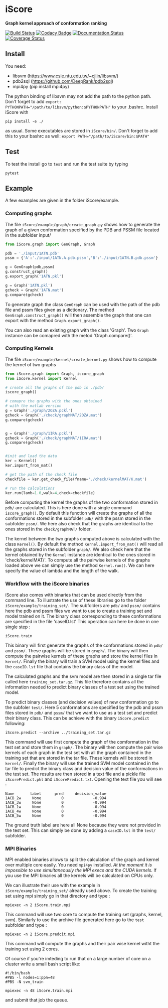 # iScore

**Graph kernel approach of  conformation ranking**


[![Build Status](https://secure.travis-ci.org/DeepRank/iScore.svg?branch=master)](https://travis-ci.org/DeepRank/iScore)
[![Codacy Badge](https://api.codacy.com/project/badge/Grade/9252e59633cf46a7ada0c3c614c175ea)](https://www.codacy.com/app/NicoRenaud/iScore?utm_source=github.com&amp;utm_medium=referral&amp;utm_content=DeepRank/iScore&amp;utm_campaign=Badge_Grade)
[![Documentation Status](https://readthedocs.org/projects/iscoredoc/badge/?version=latest)](http://iscoredoc.readthedocs.io/?badge=latest)
[![Coverage Status](https://coveralls.io/repos/github/DeepRank/iScore/badge.svg?branch=master)](https://coveralls.io/github/DeepRank/iScore?branch=master)

## Install

You need:
  * libsvm  (https://www.csie.ntu.edu.tw/~cjlin/libsvm/)
  * pdb2sql (https://github.com/DeepRank/pdb2sql)
  * mpi4py (pip install mpi4py)

The python binding of libsvm may not add the path to the python path. Don't forget to add `export: PYTHONPATH="/path/to/libsvm/python:$PYTHONPATH"` to your .bashrc. Install iScore with

`pip install -e ./`

as usual. Some executables are stored in `iScore/bin/`. Don't forget to add this to your bashrc as well: `export PATH="/path/to/iScore/bin:$PATH"`

## Test

To test the install go to `test` and run the test suite by typing

```
pytest
```

## Example

A few examples are given in the folder iScore/example.

### Computing graphs

The file `iScore/example/graph/create_graph.py` shows how to generate the graph of a given conformation specified by the PDB and PSSM file located in the subfolder input/

```python
from iScore.graph import GenGraph, Graph

pdb = './input/1ATN.pdb'
pssm = {'A':'./input/1ATN.A.pdb.pssm','B':'./input/1ATN.B.pdb.pssm'}

g = GenGraph(pdb,pssm)
g.construct_graph()
g.export_graph('1ATN.pkl')

g = Graph('1ATN.pkl')
gcheck = Graph('1ATN.mat')
g.compare(gcheck)
```

To generate graph the class `GenGraph` can be used with the path of the pdb file and pssm files given as a dictionary. The method `GenGraph.construct_graph()` will then assemble the graph that one can export with the method `Graph.export_graph()`.

You can also read an existing graph with the class 'Graph'. Two `Graph` instance can be comapred with the metod 'Graph.compare()'.

### Computing Kernels

The file `iScore/example/kernel/create_kernel.py` shows how to compute the kernel of two graphs


```python
from iScore.graph import Graph, iscore_graph
from iScore.kernel import Kernel

# create all the graphs of the pdb in ./pdb/
iscore_graph()

# comapre the graphs with the ones obtained
# with the matlab version
g = Graph('./graph/2OZA.pckl')
gcheck = Graph('./check/graphMAT/2OZA.mat')
g.compare(gcheck)


g = Graph('./graph/1IRA.pckl')
gcheck = Graph('./check/graphMAT/1IRA.mat')
g.compare(gcheck)


#init and load the data
ker = Kernel()
ker.import_from_mat()

# get the path of the check file
checkfile = ker.get_check_file(fname='./check/kernelMAT/K.mat')

# run the calculations
ker.run(lamb=1.0,walk=4,check=checkfile)
```

Before computing the kernel the graphs of the two conformation stored in `pdb/` are calculated. This is here done with a single command `iscore_graph()`. By default this function will create the graphs of all the conformations stored in the subfolder `pdb/` with the pssm stored in the subfolder `pssm/`. We here also check that the graphs are identical to the ones stored in the `check/graphMAT/` folder.

The kernel between the two graphs computed above is calculated with the class `Kernel()`. By default the method `Kernel.import_from_mat()` will read all the graphs stored in the subfolder `graph/`. We also check here that the kernel obtained by the `Kernel` instance are identical to the ones stored in 'check/kernelMAT/'. To compute all the pairwise kernels of the graphs loaded above we can simply use the method `Kernel.run()`. We can here specify the value of lambda and the length of the walk.


### Workflow with the iScore binaries

iScore also comes with binaries that can be used directly from the command line. To illustrate the use of these libraries go to the folder `iScore/example/training_set/`. The subfolders are `pdb/` and `pssm/` contains here the pdb and pssm files we want to use to create a training set and model trained on it. The binary class corresponding to these conformations are specified in the file 'caseID.lst' This operation can here be done in one single step :

```
iScore.train
```

This binary will first generate the graphs of the conformations stored in `pdb/` and `pssm/`. These graphs will be stored in `graph/`. The binary  will then compute the pairwise kernels of these graphs and store the kernel files in `kernel/`. Finally the binary will train a SVM model using the kernel files and the `caseID.lst` file that contains the binary class of the model.

The calculated graphs and the svm model are then stored in a single tar file called here `training_set.tar.gz`. This file therefore contains all the information needed to predict binary classes of a test set using the trained model.

To predict binary classes (and decision values) of new conformation go to the subfoler `test/`. Here 5 conformations are specified by the pdb and pssm files stored in `pdb/` and `pssm/` that we want to use as a test set and predict their binary class. This can be achieve with the binary `iScore.predict` following:

```
iScore.predict --archive ../training_set.tar.gz
```

This command will use first compute the graph of the comformation in the test set and store them in `graph/`. The binary will then compute the pair wise kernels of each graph in the test set with all the graph contained in the training set that are stored in the tar file. These kernels will be stored in `kernel/`. Finally the binary will use the trained SVM model contained in the tar file to predict the binary class and decision value of the conformations in the test set. The results are then stored in a text file and a pickle file `iScorePredict.pkl` and `iScorePredict.txt`. Opening the text file you will see :

```
Name       label      pred     decision_value
1ACB_2w     None         0             -0.994
1ACB_3w     None         0             -0.994
1ACB_1w     None         0             -0.994
1ACB_4w     None         0             -0.994
1ACB_5w     None         0             -0.994

```

The ground truth label are here all None because they were not provided in the test set. This can simply be done by adding a `caseID.lst` in the `test/` subfolder.


### MPI Binaries

MPI enabled binaries allows to split the calculation of the graph and kernel over multiple core easily. You need `mpi4py` installed. *At the moment it is impossible to use simultaneously the MPI execs and the CUDA kernels.* If you use the MPI binaries all the kernels will be calculated on CPUs only.


 We can illustrate their use with the example in `iScore/example/training_set/` already  used above. To create the training set using mpi simply go in that directory and type :

```
mpiexec -n 2 iScore.train.mpi
```

This command will use two core to compute the training set (graphs, kernel, svm). Similarly to use the archive file generated here go to the `test` subfolder and type :

```
mpiexec -n 2 iScore.predcit.mpi
```

This command will compute the graphs and their pair wise kernel witht the training set using 2 cores.


Of course if you're imteding to run that on a large number of core on a cluster write a small bash script like:

```
#!/bin/bash
#PBS -l nodes=1:ppn=48
#PBS -N svm_train

mpiexec -n 48 iScore.train.mpi
```

and submit that job the queue.
